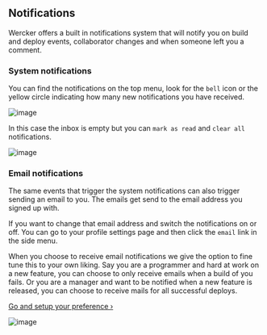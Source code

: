## Notifications

Wercker offers a built in notifications system that will notify you on build and
deploy events, collaborator changes and when someone left you a comment.

### System notifications

You can find the notifications on the top menu, look for the `bell` icon or the
yellow circle indicating how many new notifications you have received.

![image](/images/notifications_1.jpg)

In this case the inbox is empty but you can `mark as read` and `clear all` notifications.

![image](/images/notifications_2.jpg)

### Email notifications

The same events that trigger the system notifications can also trigger sending an
email to you. The emails get send to the email address you signed up with.

If you want to change that email address and switch the notifications on or off.
You can go to your profile settings page and then click the `email` link in the
side menu.

When you choose to receive email notifications we give the option to fine tune this
to your own liking. Say you are a programmer and hard at work on a new feature, you
can choose to only receive emails when a build of you fails. Or you are a manager and want to
be notified when a new feature is released, you can choose to receive mails for
all successful deploys.

[Go and setup your preference &rsaquo;](https://app.wercker.com/#profile/email)

![image](/images/notifications_3.jpg)



